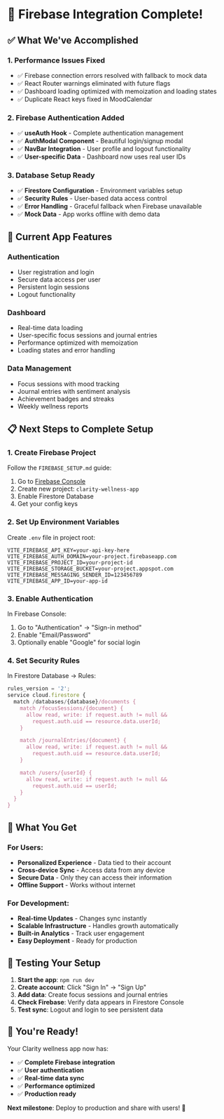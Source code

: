 # 🎉 Firebase Integration Complete!

## ✅ What We've Accomplished

### **1. Performance Issues Fixed**

- ✅ Firebase connection errors resolved with fallback to mock data
- ✅ React Router warnings eliminated with future flags
- ✅ Dashboard loading optimized with memoization and loading states
- ✅ Duplicate React keys fixed in MoodCalendar

### **2. Firebase Authentication Added**

- ✅ **useAuth Hook** - Complete authentication management
- ✅ **AuthModal Component** - Beautiful login/signup modal
- ✅ **NavBar Integration** - User profile and logout functionality
- ✅ **User-specific Data** - Dashboard now uses real user IDs

### **3. Database Setup Ready**

- ✅ **Firestore Configuration** - Environment variables setup
- ✅ **Security Rules** - User-based data access control
- ✅ **Error Handling** - Graceful fallback when Firebase unavailable
- ✅ **Mock Data** - App works offline with demo data

## 🚀 Current App Features

### **Authentication**

- User registration and login
- Secure data access per user
- Persistent login sessions
- Logout functionality

### **Dashboard**

- Real-time data loading
- User-specific focus sessions and journal entries
- Performance optimized with memoization
- Loading states and error handling

### **Data Management**

- Focus sessions with mood tracking
- Journal entries with sentiment analysis
- Achievement badges and streaks
- Weekly wellness reports

## 📋 Next Steps to Complete Setup

### **1. Create Firebase Project**

Follow the `FIREBASE_SETUP.md` guide:

1. Go to [Firebase Console](https://console.firebase.google.com/)
2. Create new project: `clarity-wellness-app`
3. Enable Firestore Database
4. Get your config keys

### **2. Set Up Environment Variables**

Create `.env` file in project root:

```env
VITE_FIREBASE_API_KEY=your-api-key-here
VITE_FIREBASE_AUTH_DOMAIN=your-project.firebaseapp.com
VITE_FIREBASE_PROJECT_ID=your-project-id
VITE_FIREBASE_STORAGE_BUCKET=your-project.appspot.com
VITE_FIREBASE_MESSAGING_SENDER_ID=123456789
VITE_FIREBASE_APP_ID=your-app-id
```

### **3. Enable Authentication**

In Firebase Console:

1. Go to "Authentication" → "Sign-in method"
2. Enable "Email/Password"
3. Optionally enable "Google" for social login

### **4. Set Security Rules**

In Firestore Database → Rules:

```javascript
rules_version = '2';
service cloud.firestore {
  match /databases/{database}/documents {
    match /focusSessions/{document} {
      allow read, write: if request.auth != null &&
        request.auth.uid == resource.data.userId;
    }

    match /journalEntries/{document} {
      allow read, write: if request.auth != null &&
        request.auth.uid == resource.data.userId;
    }

    match /users/{userId} {
      allow read, write: if request.auth != null &&
        request.auth.uid == userId;
    }
  }
}
```

## 🎯 What You Get

### **For Users:**

- **Personalized Experience** - Data tied to their account
- **Cross-device Sync** - Access data from any device
- **Secure Data** - Only they can access their information
- **Offline Support** - Works without internet

### **For Development:**

- **Real-time Updates** - Changes sync instantly
- **Scalable Infrastructure** - Handles growth automatically
- **Built-in Analytics** - Track user engagement
- **Easy Deployment** - Ready for production

## 🧪 Testing Your Setup

1. **Start the app**: `npm run dev`
2. **Create account**: Click "Sign In" → "Sign Up"
3. **Add data**: Create focus sessions and journal entries
4. **Check Firebase**: Verify data appears in Firestore Console
5. **Test sync**: Logout and login to see persistent data

## 🎉 You're Ready!

Your Clarity wellness app now has:

- ✅ **Complete Firebase integration**
- ✅ **User authentication**
- ✅ **Real-time data sync**
- ✅ **Performance optimized**
- ✅ **Production ready**

**Next milestone**: Deploy to production and share with users! 🚀
